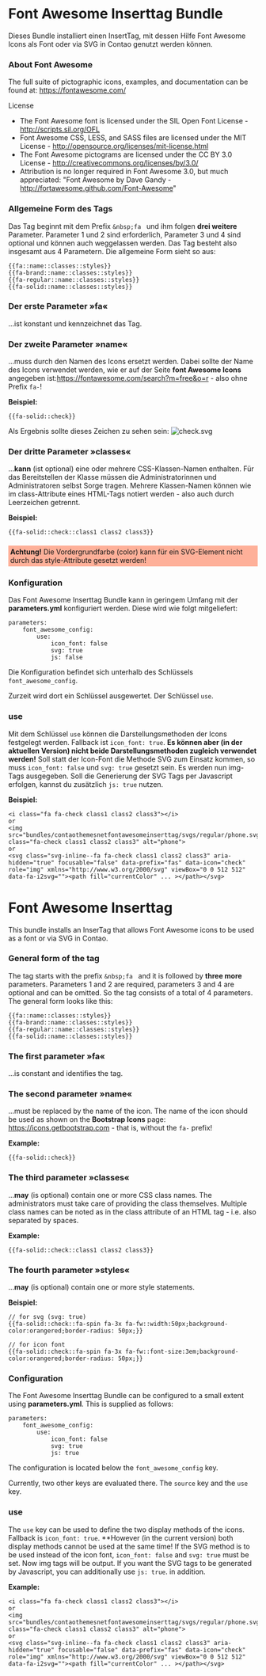 # Font Awesome Inserttag Bundle

Dieses Bundle installiert einen InsertTag, mit dessen Hilfe Font Awesome Icons als Font oder via SVG in Contao genutzt werden können.

### About Font Awesome

The full suite of pictographic icons, examples, and documentation can be found at: https://fontawesome.com/

License

- The Font Awesome font is licensed under the SIL Open Font License - http://scripts.sil.org/OFL
- Font Awesome CSS, LESS, and SASS files are licensed under the MIT License - http://opensource.org/licenses/mit-license.html
- The Font Awesome pictograms are licensed under the CC BY 3.0 License - http://creativecommons.org/licenses/by/3.0/
- Attribution is no longer required in Font Awesome 3.0, but much appreciated: "Font Awesome by Dave Gandy - http://fortawesome.github.com/Font-Awesome"

### Allgemeine Form des Tags

Das Tag beginnt mit dem Prefix ```&nbsp;fa ```&nbsp;und ihm folgen **drei weitere** Parameter. Parameter 1 und 2 sind
erforderlich, Parameter 3 und 4 sind optional und können auch weggelassen werden. Das Tag besteht also insgesamt aus
4 Parametern. Die allgemeine Form sieht so aus:

    {{fa::name::classes::styles}}
    {{fa-brand::name::classes::styles}}
    {{fa-regular::name::classes::styles}}
    {{fa-solid::name::classes::styles}}

### Der erste Parameter &raquo;fa&laquo;
...ist konstant und kennzeichnet das Tag.

### Der zweite Parameter &raquo;name&laquo;
...muss durch den Namen des Icons ersetzt werden. Dabei sollte der Name des Icons verwendet werden, wie er auf
der Seite **font Awesome Icons** angegeben ist:https://fontawesome.com/search?m=free&o=r - also ohne Prefix ```fa-```!

**Beispiel:**

    {{fa-solid::check}}

Als Ergebnis sollte dieses Zeichen zu sehen sein:
![check.svg](src/Resources/public/img/bootstrap/check.svg)

### Der dritte Parameter &raquo;classes&laquo;
...**kann** (ist optional) eine oder mehrere CSS-Klassen-Namen enthalten. Für das Bereitstellen der Klasse müssen die Administratorinnen und
Administratoren selbst Sorge tragen. Mehrere Klassen-Namen können wie im class-Attribute eines HTML-Tags notiert werden - also auch durch
Leerzeichen getrennt.

**Beispiel:**

    {{fa-solid::check::class1 class2 class3}}

####
<div style="background:#FEB099;padding:4px;"><b>Achtung!</b>
Die Vordergrundfarbe (color) kann für ein SVG-Element nicht durch das style-Attribute gesetzt werden!
</div>

### Konfiguration

Das Font Awesome Inserttag Bundle kann in geringem Umfang mit der **parameters.yml** konfiguriert werden.
Diese wird wie folgt mitgeliefert:
```
parameters:
    font_awesome_config:
        use:
            icon_font: false
            svg: true
            js: false
```
Die Konfiguration befindet sich unterhalb des Schlüssels ``font_awesome_config``.

Zurzeit wird dort ein Schlüssel ausgewertet. Der Schlüssel ``use``.

### use
Mit dem Schlüssel ``use`` können die Darstellungsmethoden der Icons festgelegt werden.
Fallback ist ``icon_font: true``.
**Es können aber (in der aktuellen Version) nicht beide Darstellungsmethoden zugleich verwendet werden!**
Soll statt der Icon-Font die Methode SVG zum Einsatz kommen, so muss ``icon_font: false`` und ``svg: true`` gesetzt sein.
Es werden nun img-Tags ausgegeben. Soll die Generierung der SVG Tags per Javascript erfolgen, kannst du zusätzlich ``js: true``
nutzen.

**Beispiel:**

    <i class="fa fa-check class1 class2 class3"></i>
    or
    <img src="bundles/contaothemesnetfontawesomeinserttag/svgs/regular/phone.svg" class="fa-check class1 class2 class3" alt="phone">
    or
    <svg class="svg-inline--fa fa-check class1 class2 class3" aria-hidden="true" focusable="false" data-prefix="fas" data-icon="check" role="img" xmlns="http://www.w3.org/2000/svg" viewBox="0 0 512 512" data-fa-i2svg=""><path fill="currentColor" ... ></path></svg>



# Font Awesome Inserttag

This bundle installs an InserTag that allows Font Awesome icons to be used as a font or via SVG in Contao.

### General form of the tag

The tag starts with the prefix ``&nbsp;fa ``&nbsp;and it is followed by **three more** parameters. Parameters 1 and 2 are
required, parameters 3 and 4 are optional and can be omitted. So the tag consists of a total of
4 parameters. The general form looks like this:

    {{fa::name::classes::styles}}
    {{fa-brand::name::classes::styles}}
    {{fa-regular::name::classes::styles}}
    {{fa-solid::name::classes::styles}}

### The first parameter &raquo;fa&laquo;
...is constant and identifies the tag.

### The second parameter &raquo;name&laquo;
...must be replaced by the name of the icon. The name of the icon should be used as shown
on the **Bootstrap Icons** page: https://icons.getbootstrap.com - that is, without the ``fa-`` prefix!

**Example:**

    {{fa-solid::check}}

### The third parameter &raquo;classes&laquo;
...**may** (is optional) contain one or more CSS class names. The administrators must take care of providing the class themselves.
Multiple class names can be noted as in the class attribute of an HTML tag - i.e. also separated by
spaces.

**Example:**

    {{fa-solid::check::class1 class2 class3}}

### The fourth parameter &raquo;styles&laquo;
...**may** (is optional) contain one or more style statements.

**Beispiel:**

    // for svg (svg: true)
    {{fa-solid::check::fa-spin fa-3x fa-fw::width:50px;background-color:orangered;border-radius: 50px;}}

    // for icon font
    {{fa-solid::check::fa-spin fa-3x fa-fw::font-size:3em;background-color:orangered;border-radius: 50px;}}


### Configuration

The Font Awesome Inserttag Bundle can be configured to a small extent using **parameters.yml**.
This is supplied as follows:
```
parameters:
    font_awesome_config:
        use:
            icon_font: false
            svg: true
            js: true
```
The configuration is located below the ``font_awesome_config`` key.

Currently, two other keys are evaluated there. The ``source`` key and the ``use`` key.

### use
The ``use`` key can be used to define the two display methods of the icons.
Fallback is ``icon_font: true``.
**However (in the current version) both display methods cannot be used at the same time!
If the SVG method is to be used instead of the icon font, ``icon_font: false`` and ``svg: true`` must be set.
Now img tags will be output. If you want the SVG tags to be generated by Javascript, you can additionally use ``js: true``.
in addition.

**Example:**

    <i class="fa fa-check class1 class2 class3"></i>
    or
    <img src="bundles/contaothemesnetfontawesomeinserttag/svgs/regular/phone.svg" class="fa-check class1 class2 class3" alt="phone">
    or
    <svg class="svg-inline--fa fa-check class1 class2 class3" aria-hidden="true" focusable="false" data-prefix="fas" data-icon="check" role="img" xmlns="http://www.w3.org/2000/svg" viewBox="0 0 512 512" data-fa-i2svg=""><path fill="currentColor" ... ></path></svg>

